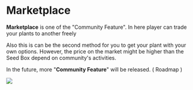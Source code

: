 # Marketplace

**Marketplace** is one of the "Community Feature". In here player can trade your plants to another freely

Also this is can be the second method for you to get your plant with your own options. However, the price on the market might be higher than the Seed Box depend on community's activities.

In the future, more "**Community Feature**" will be released. ( Roadmap )

![](../.gitbook/assets/photo\_2021-12-25\_19-09-02.jpg)
